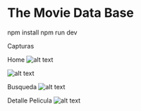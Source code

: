 # The Movie Data Base

npm install
npm run dev

Capturas

Home
![alt text](https://github.com/Bonato12/Vue.js-TMDB/blob/master/src/assets/captura1.png)

![alt text](https://github.com/Bonato12/Vue.js-TMDB/blob/master/src/assets/captura2.png)

Busqueda
![alt text](https://github.com/Bonato12/Vue.js-TMDB/blob/master/src/assets/captura3.png)

Detalle Pelicula
![alt text](https://github.com/Bonato12/Vue.js-TMDB/blob/master/src/assets/captura4.png)
